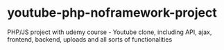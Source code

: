 # youtube-php-noframework-project
PHP/JS project with udemy course - Youtube clone, including API, ajax, frontend, backend, uploads and all sorts of functionalities

